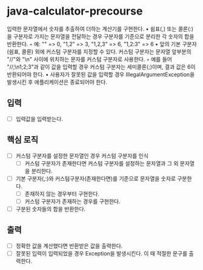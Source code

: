 # java-calculator-precourse

입력한 문자열에서 숫자를 추출하여 더하는 계산기를 구현한다.
• 쉼표(,) 또는 콜론(:)을 구분자로 가지는 문자열을 전달하는 경우 구분자를 기준으로 분리한 각 숫자의 합을 반환한다.
    ◦ 예: "" => 0, "1,2" => 3, "1,2,3" => 6, "1,2:3" => 6
• 앞의 기본 구분자(쉼표, 콜론) 외에 커스텀 구분자를 지정할 수 있다. 커스텀 구분자는 문자열 앞부분의 "//"와 "\n" 사이에 위치하는 문자를 커스텀 구분자로 사용한다.
    ◦ 예를 들어 "//;\n1;2;3"과 같이 값을 입력할 경우 커스텀 구분자는 세미콜론(;)이며, 결과 값은 6이 반환되어야 한다.
• 사용자가 잘못된 값을 입력할 경우 IllegalArgumentException을 발생시킨 후 애플리케이션은 종료되어야 한다.

## 입력
- [ ] 입력값을 입력받는다.

## 핵심 로직
- [ ] 커스텀 구분자를 설정한 문자열인 경우 커스텀 구분자를 인식
    - [ ] 커스텀 구분자가 존재한다면 커스텀 구분자를 설정하는 문자열과 그 외 문자열을 분리한다.
- [ ] 기본 구분자(,:)와 커스텀구분자(존재한다면)를 기준으로 문자열을 숫자로 구분한다.
    - [ ] 존재하지 않는 경우부터 구현한다.
    - [ ] 커스텀 구분자가 존재하는 경우를 구현한다.
- [ ] 구분된 숫자들의 합을 반환한다.

## 출력
- [ ] 정확한 값을 계산했다면 반환받은 값을 출력한다.
- [ ] 잘못된 입력이 입력되었을 경우 Exception을 발생시킨다. 이 때 적절한 문구를 출력한다.